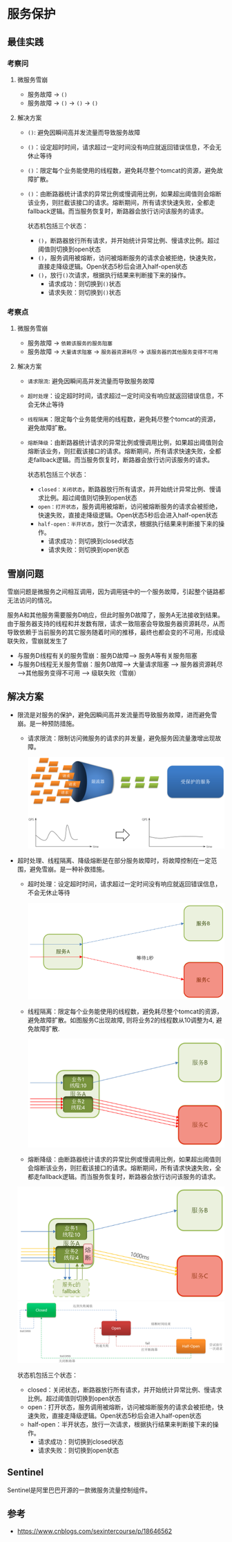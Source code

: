 # 服务保护


## 最佳实践


### 考察问

1. 微服务雪崩
    - 服务故障 -> `()`
    - 服务故障 -> `()` -> `()` -> `()`

2. 解决方案
    - `()`: 避免因瞬间高并发流量而导致服务故障
    - `()`：设定超时时间，请求超过一定时间没有响应就返回错误信息，不会无休止等待
    - `()`：限定每个业务能使用的线程数，避免耗尽整个tomcat的资源，避免故障扩散。
    - `()`：由断路器统计请求的异常比例或慢调用比例，如果超出阈值则会熔断该业务，则拦截该接口的请求。熔断期间，所有请求快速失败，全都走fallback逻辑。而当服务恢复时，断路器会放行访问该服务的请求。

        状态机包括三个状态：

        - `()`，断路器放行所有请求，并开始统计异常比例、慢请求比例。超过阈值则切换到open状态
        - `()`，服务调用被熔断，访问被熔断服务的请求会被拒绝，快速失败，直接走降级逻辑。Open状态5秒后会进入half-open状态
        - `()`，放行`()`次请求，根据执行结果来判断接下来的操作。
            - 请求成功：则切换到`()`状态
            - 请求失败：则切换到`()`状态



### 考察点



1. 微服务雪崩
    - 服务故障 -> `依赖该服务的服务阻塞`
    - 服务故障 -> `大量请求阻塞` -> `服务器资源耗尽` -> `该服务器的其他服务变得不可用`

2. 解决方案
    - `请求限流`: 避免因瞬间高并发流量而导致服务故障
    - `超时处理`：设定超时时间，请求超过一定时间没有响应就返回错误信息，不会无休止等待
    - `线程隔离`：限定每个业务能使用的线程数，避免耗尽整个tomcat的资源，避免故障扩散。
    - `熔断降级`：由断路器统计请求的异常比例或慢调用比例，如果超出阈值则会熔断该业务，则拦截该接口的请求。熔断期间，所有请求快速失败，全都走fallback逻辑。而当服务恢复时，断路器会放行访问该服务的请求。

        状态机包括三个状态：

        - `closed：关闭状态`，断路器放行所有请求，并开始统计异常比例、慢请求比例。超过阈值则切换到open状态
        - `open：打开状态`，服务调用被熔断，访问被熔断服务的请求会被拒绝，快速失败，直接走降级逻辑。Open状态5秒后会进入half-open状态
        - `half-open：半开状态`，放行一次请求，根据执行结果来判断接下来的操作。
            - 请求成功：则切换到closed状态
            - 请求失败：则切换到open状态



## 雪崩问题

雪崩问题是微服务之间相互调用，因为调用链中的一个服务故障，引起整个链路都无法访问的情况。

服务A和其他服务需要服务D响应，但此时服务D故障了，服务A无法接收到结果。由于服务器支持的线程和并发数有限，请求一致阻塞会导致服务器资源耗尽，从而导致依赖于当前服务的其它服务随着时间的推移，最终也都会变的不可用，形成级联失败，雪崩就发生了

- 与服务D线程有关的服务雪崩：服务D故障——> 服务A等有关服务阻塞
- 与服务D线程无关服务雪崩：服务D故障——> 大量请求阻塞 ——> 服务器资源耗尽 ——>其他服务变得不可用 ——> 级联失败（雪崩）


## 解决方案

- 限流是对服务的保护，避免因瞬间高并发流量而导致服务故障，进而避免雪崩。是一种预防措施。

    - 请求限流：限制访问微服务的请求的并发量，避免服务因流量激增出现故障。

        ![alt text](服务保护/请求限流.png)

- 超时处理、线程隔离、降级熔断是在部分服务故障时，将故障控制在一定范围，避免雪崩。是一种补救措施。


    - 超时处理：设定超时时间，请求超过一定时间没有响应就返回错误信息，不会无休止等待

        ![alt text](服务保护/超时处理.png)

    - 线程隔离：限定每个业务能使用的线程数，避免耗尽整个tomcat的资源，避免故障扩散。如图服务C出现故障, 则将业务2的线程数从10调整为4, 避免故障扩散.

        ![alt text](服务保护/线程隔离.png)


    - 熔断降级：由断路器统计请求的异常比例或慢调用比例，如果超出阈值则会熔断该业务，则拦截该接口的请求。熔断期间，所有请求快速失败，全都走fallback逻辑。而当服务恢复时，断路器会放行访问该服务的请求。

    ![alt text](服务保护/服务熔断.png)
    ![alt text](服务保护/熔断流程.png)

    状态机包括三个状态：

    - closed：关闭状态，断路器放行所有请求，并开始统计异常比例、慢请求比例。超过阈值则切换到open状态
    - open：打开状态，服务调用被熔断，访问被熔断服务的请求会被拒绝，快速失败，直接走降级逻辑。Open状态5秒后会进入half-open状态
    - half-open：半开状态，放行一次请求，根据执行结果来判断接下来的操作。
        - 请求成功：则切换到closed状态
        - 请求失败：则切换到open状态

## Sentinel


Sentinel是阿里巴巴开源的一款微服务流量控制组件。



## 参考

- https://www.cnblogs.com/sexintercourse/p/18646562